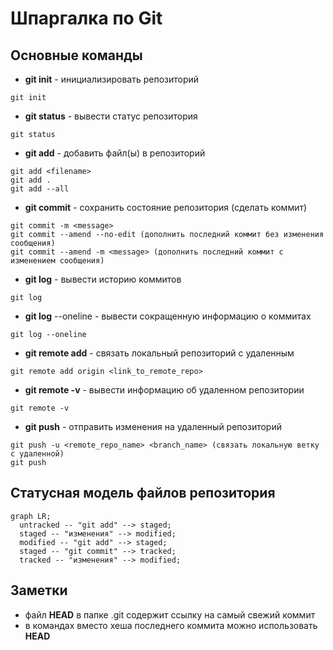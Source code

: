 # Шпаргалка по Git
## Основные команды
- **git init** - инициализировать репозиторий
```
git init
```
- **git status** - вывести статус репозитория
```
git status
```
- **git add** - добавить файл(ы) в репозиторий
```
git add <filename>
git add .
git add --all
```
- **git commit** - сохранить состояние репозитория (сделать коммит)
```
git commit -m <message>
git commit --amend --no-edit (дополнить последний коммит без изменения сообщения)
git commit --amend -m <message> (дополнить последний коммит с изменением сообщения)
```
- **git log** - вывести историю коммитов
```
git log
```
- **git log** --oneline - вывести сокращенную информацию о коммитах
```
git log --oneline
```
- **git remote add** - связать локальный репозиторий с удаленным
```
git remote add origin <link_to_remote_repo>
```
- **git remote -v** - вывести информацию об удаленном репозитории
```
git remote -v
```
- **git push** - отправить изменения на удаленный репозиторий
```
git push -u <remote_repo_name> <branch_name> (связать локальную ветку с удаленной)
git push
```

## Статусная модель файлов репозитория
```mermaid
graph LR;
  untracked -- "git add" --> staged;
  staged -- "изменения" --> modified;
  modified -- "git add" --> staged;
  staged -- "git commit" --> tracked;
  tracked -- "изменения" --> modified;
```
## Заметки
- файл **HEAD** в папке .git содержит ссылку на самый свежий коммит
- в командах вместо хеша последнего коммита можно использовать **HEAD**
